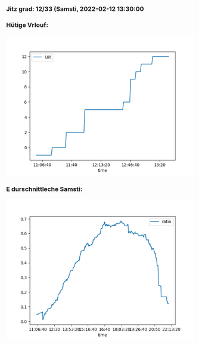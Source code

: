### Jitz grad: 12/33 (Samsti, 2022-02-12 13:30:00

### Hütige Vrlouf:
![Graph](Today.png)

### E durschnittleche Samsti:
![Graph](Samsti.png)
